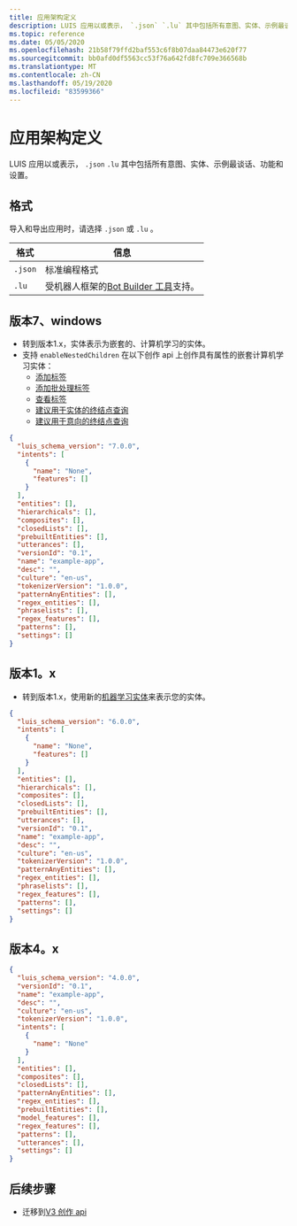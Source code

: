 ```yaml
---
title: 应用架构定义
description: LUIS 应用以或表示， `.json` `.lu` 其中包括所有意图、实体、示例最谈话、功能和设置。
ms.topic: reference
ms.date: 05/05/2020
ms.openlocfilehash: 21b58f79ffd2baf553c6f8b07daa84473e620f77
ms.sourcegitcommit: bb0afd0df5563cc53f76a642fd8fc709e366568b
ms.translationtype: MT
ms.contentlocale: zh-CN
ms.lasthandoff: 05/19/2020
ms.locfileid: "83599366"
---
```

# <a name="app-schema-definition"></a>应用架构定义

LUIS 应用以或表示， `.json` `.lu` 其中包括所有意图、实体、示例最谈话、功能和设置。

## <a name="format"></a>格式

导入和导出应用时，请选择 `.json` 或 `.lu` 。

|格式|信息|
|--|--|
|`.json`| 标准编程格式|
|`.lu`|受机器人框架的[Bot Builder 工具](https://github.com/microsoft/botbuilder-tools/blob/master/packages/Ludown/docs/lu-file-format.md)支持。|

## <a name="version-7x"></a>版本7、windows

* 转到版本1.x，实体表示为嵌套的、计算机学习的实体。
* 支持 `enableNestedChildren` 在以下创作 api 上创作具有属性的嵌套计算机学习实体：
    * [添加标签](https://westus.dev.cognitive.microsoft.com/docs/services/luis-programmatic-apis-v3-0-preview/operations/5890b47c39e2bb052c5b9c08)
    * [添加批处理标签](https://westus.dev.cognitive.microsoft.com/docs/services/luis-programmatic-apis-v3-0-preview/operations/5890b47c39e2bb052c5b9c09)
    * [查看标签](https://westus.dev.cognitive.microsoft.com/docs/services/luis-programmatic-apis-v3-0-preview/operations/5890b47c39e2bb052c5b9c0a)
    * [建议用于实体的终结点查询](https://westus.dev.cognitive.microsoft.com/docs/services/luis-programmatic-apis-v3-0-preview/operations/5890b47c39e2bb052c5b9c2e)
    * [建议用于意向的终结点查询](https://westus.dev.cognitive.microsoft.com/docs/services/luis-programmatic-apis-v3-0-preview/operations/5890b47c39e2bb052c5b9c2d)

```json
{
  "luis_schema_version": "7.0.0",
  "intents": [
    {
      "name": "None",
      "features": []
    }
  ],
  "entities": [],
  "hierarchicals": [],
  "composites": [],
  "closedLists": [],
  "prebuiltEntities": [],
  "utterances": [],
  "versionId": "0.1",
  "name": "example-app",
  "desc": "",
  "culture": "en-us",
  "tokenizerVersion": "1.0.0",
  "patternAnyEntities": [],
  "regex_entities": [],
  "phraselists": [],
  "regex_features": [],
  "patterns": [],
  "settings": []
}
```

## <a name="version-6x"></a>版本1。x

* 转到版本1.x，使用新的[机器学习实体](reference-entity-machine-learned-entity.md)来表示您的实体。

```json
{
  "luis_schema_version": "6.0.0",
  "intents": [
    {
      "name": "None",
      "features": []
    }
  ],
  "entities": [],
  "hierarchicals": [],
  "composites": [],
  "closedLists": [],
  "prebuiltEntities": [],
  "utterances": [],
  "versionId": "0.1",
  "name": "example-app",
  "desc": "",
  "culture": "en-us",
  "tokenizerVersion": "1.0.0",
  "patternAnyEntities": [],
  "regex_entities": [],
  "phraselists": [],
  "regex_features": [],
  "patterns": [],
  "settings": []
}
```

## <a name="version-4x"></a>版本4。x

```json
{
  "luis_schema_version": "4.0.0",
  "versionId": "0.1",
  "name": "example-app",
  "desc": "",
  "culture": "en-us",
  "tokenizerVersion": "1.0.0",
  "intents": [
    {
      "name": "None"
    }
  ],
  "entities": [],
  "composites": [],
  "closedLists": [],
  "patternAnyEntities": [],
  "regex_entities": [],
  "prebuiltEntities": [],
  "model_features": [],
  "regex_features": [],
  "patterns": [],
  "utterances": [],
  "settings": []
}
```

## <a name="next-steps"></a>后续步骤

* 迁移到[V3 创作 api](luis-migration-authoring-entities.md)